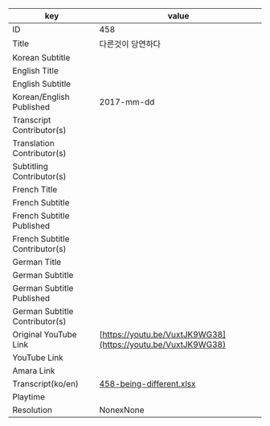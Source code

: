 |  key  |  value  |
|-------|---------|
| ID            | 458 |
| Title         | 다른것이 당연하다 |
| Korean Subtitle |  |
| English Title |  |
| English Subtitle |  |
| Korean/English Published     | 2017-mm-dd |
| Transcript Contributor(s)   |  |
| Translation Contributor(s)   |  |
| Subtitling Contributor(s)   |  |
| French Title |  |
| French Subtitle |  |
| French Subtitle Published |  |
| French Subtitle Contributor(s) |  |
| German Title |  |
| German Subtitle |  |
| German Subtitle Published |  |
| German Subtitle Contributor(s) |  |
| Original YouTube Link  | [https://youtu.be/VuxtJK9WG38](https://youtu.be/VuxtJK9WG38) |
| YouTube Link  |  |
| Amara Link    |  |
| Transcript(ko/en) | [458-being-different.xlsx](https://github.com/jungtosociety/dharma-qna/raw/master/sub/458/458-being-different.xlsx) |
| Playtime |  |
| Resolution | NonexNone|
